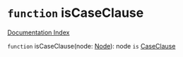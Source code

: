 # `function` isCaseClause

[Documentation Index](../README.md)

`function` isCaseClause(node: [Node](../interface.Node/README.md)): node `is` [CaseClause](../interface.CaseClause/README.md)